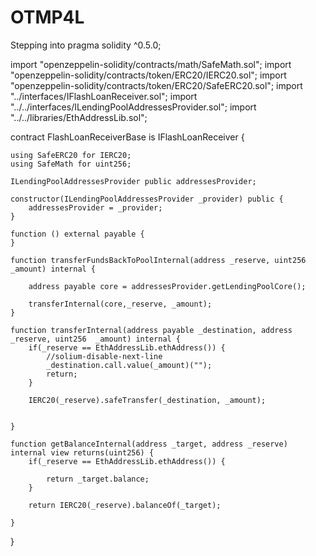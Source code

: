 # OTMP4L
Stepping into 
pragma solidity ^0.5.0;

import "openzeppelin-solidity/contracts/math/SafeMath.sol";
import "openzeppelin-solidity/contracts/token/ERC20/IERC20.sol";
import "openzeppelin-solidity/contracts/token/ERC20/SafeERC20.sol";
import "../interfaces/IFlashLoanReceiver.sol";
import "../../interfaces/ILendingPoolAddressesProvider.sol";
import "../../libraries/EthAddressLib.sol";

contract FlashLoanReceiverBase is IFlashLoanReceiver {

    using SafeERC20 for IERC20;
    using SafeMath for uint256;

    ILendingPoolAddressesProvider public addressesProvider;

    constructor(ILendingPoolAddressesProvider _provider) public {
        addressesProvider = _provider;
    }

    function () external payable {
    }

    function transferFundsBackToPoolInternal(address _reserve, uint256 _amount) internal {

        address payable core = addressesProvider.getLendingPoolCore();

        transferInternal(core,_reserve, _amount);
    }

    function transferInternal(address payable _destination, address _reserve, uint256  _amount) internal {
        if(_reserve == EthAddressLib.ethAddress()) {
            //solium-disable-next-line
            _destination.call.value(_amount)("");
            return;
        }

        IERC20(_reserve).safeTransfer(_destination, _amount);


    }

    function getBalanceInternal(address _target, address _reserve) internal view returns(uint256) {
        if(_reserve == EthAddressLib.ethAddress()) {

            return _target.balance;
        }

        return IERC20(_reserve).balanceOf(_target);

    }
}
